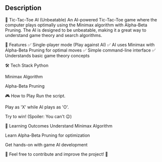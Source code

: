 ## Description

🎯 Tic-Tac-Toe AI (Unbeatable)
An AI-powered Tic-Tac-Toe game where the computer plays optimally using the Minimax algorithm with Alpha-Beta Pruning. The AI is designed to be unbeatable, making it a great way to understand game theory and search algorithms.

🚀 Features
✅ Single-player mode (Play against AI)
✅ AI uses Minimax with Alpha-Beta Pruning for optimal moves
✅ Simple command-line interface
✅ Understands basic game theory concepts

🛠️ Tech Stack
Python

Minimax Algorithm

Alpha-Beta Pruning

🎮 How to Play
Run the script.

Play as 'X' while AI plays as 'O'.

Try to win! (Spoiler: You can't 😉)

📌 Learning Outcomes
Understand Minimax Algorithm

Learn Alpha-Beta Pruning for optimization

Get hands-on with game AI development

🔗 Feel free to contribute and improve the project! 🚀
